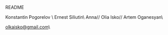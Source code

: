 README

Konstantin Pogorelov \\
Ernest Siliutin\\
Anna//
Olia Isko//
Artem Oganesyan\\

olkaisko@gmail.com\\